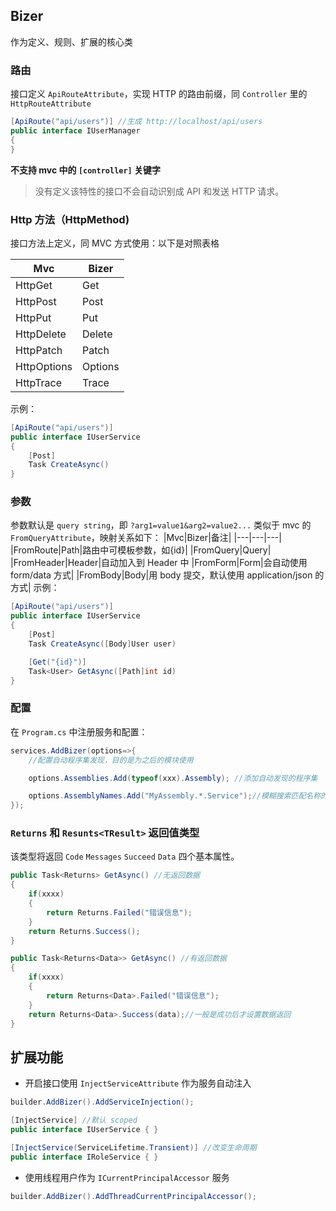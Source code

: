 ## Bizer
作为定义、规则、扩展的核心类

### 路由
接口定义 `ApiRouteAttribute`，实现 HTTP 的路由前缀，同 `Controller` 里的 `HttpRouteAttribute`
```cs
[ApiRoute("api/users")]	//生成 http://localhost/api/users
public interface IUserManager
{
}
```
**不支持 mvc 中的 `[controller]` 关键字**
> 没有定义该特性的接口不会自动识别成 API 和发送 HTTP 请求。


### Http 方法（HttpMethod)
接口方法上定义，同 MVC 方式使用：以下是对照表格

| Mvc | Bizer |
|---|---|
|HttpGet|Get|
|HttpPost|Post|
|HttpPut|Put|
|HttpDelete|Delete|
|HttpPatch|Patch|
|HttpOptions|Options|
|HttpTrace|Trace|

示例：
```cs
[ApiRoute("api/users")]
public interface IUserService
{
	[Post]
	Task CreateAsync()
}
```
### 参数
参数默认是 `query string`，即 `?arg1=value1&arg2=value2...`
类似于 mvc 的 `FromQueryAttribute`，映射关系如下：
|Mvc|Bizer|备注|
|---|---|---|
|FromRoute|Path|路由中可模板参数，如{id}|
|FromQuery|Query|
|FromHeader|Header|自动加入到 Header 中
|FromForm|Form|会自动使用 form/data 方式|
|FromBody|Body|用 body 提交，默认使用 application/json 的方式|
示例：
```cs
[ApiRoute("api/users")]
public interface IUserService
{
	[Post]
	Task CreateAsync([Body]User user)

	[Get("{id}")]
	Task<User> GetAsync([Path]int id)
}
```
### 配置
在 `Program.cs` 中注册服务和配置：
```cs
services.AddBizer(options=>{
	//配置自动程序集发现，目的是为之后的模块使用

	options.Assemblies.Add(typeof(xxx).Assembly); //添加自动发现的程序集

	options.AssemblyNames.Add("MyAssembly.*.Service");//模糊搜索匹配名称的程序集，支持通配符
});
```
### `Returns` 和 `Resunts<TResult>` 返回值类型
该类型将返回 `Code` `Messages` `Succeed` `Data` 四个基本属性。
```cs
public Task<Returns> GetAsync() //无返回数据
{
	if(xxxx)
	{
		return Returns.Failed("错误信息");
	}
	return Returns.Success();
}

public Task<Returns<Data>> GetAsync() //有返回数据
{
	if(xxxx)
	{
		return Returns<Data>.Failed("错误信息");
	}
	return Returns<Data>.Success(data);//一般是成功后才设置数据返回
}
```

## 扩展功能

- 开启接口使用 `InjectServiceAttribute` 作为服务自动注入

```cs
builder.AddBizer().AddServiceInjection();
```

```cs
[InjectService] //默认 scoped
public interface IUserService { }

[InjectService(ServiceLifetime.Transient)] //改变生命周期
public interface IRoleService { }
```

- 使用线程用户作为 `ICurrentPrincipalAccessor` 服务

```cs
builder.AddBizer().AddThreadCurrentPrincipalAccessor();
```
